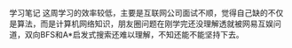 学习笔记
这周学习的效率较低，主要是互联网公司面试不顺，觉得自己缺的不仅是算法，而是计算机网络知识，朋友圈问题在刚学完还没理解透就被网易互娱问道，双向BFS和A*启发式搜索还难以理解，不知还能不能坚持下去。